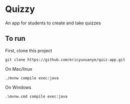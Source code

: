 # Quizzy
An app for students to create and take quizzes

## To run

First, clone this project
```
git clone https://github.com/ericyuxuanye/quiz-app.git
```
On Mac/linux
```
./mvnw compile exec:java
```
On Windows
```
.\mvnw.cmd compile exec:java
```
